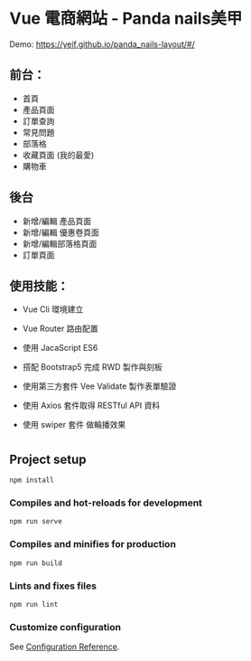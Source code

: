 
# Vue 電商網站 - Panda nails美甲

Demo: https://yeif.github.io/panda_nails-layout/#/


## 前台：

* 首頁
* 產品頁面
* 訂單查詢
* 常見問題 
* 部落格
* 收藏頁面 (我的最愛)
* 購物車 
## 後台

* 新增/編輯 產品頁面
* 新增/編輯 優惠卷頁面
* 新增/編輯部落格頁面
* 訂單頁面


## 使用技能：

* Vue Cli 環境建立
* Vue Router 路由配置
* 使用 JacaScript ES6
* 搭配 Bootstrap5 完成 RWD 製作與刻板


* 使用第三方套件 Vee Validate 製作表單驗證
* 使用 Axios 套件取得 RESTful API 資料 
* 使用 swiper 套件 做輪播效果

#

## Project setup
```
npm install
```

### Compiles and hot-reloads for development
```
npm run serve
```

### Compiles and minifies for production
```
npm run build
```

### Lints and fixes files
```
npm run lint
```

### Customize configuration
See [Configuration Reference](https://cli.vuejs.org/config/).
